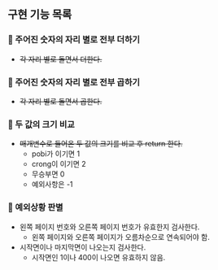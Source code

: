 ## 구현 기능 목록
### 📌 주어진 숫자의 자리 별로 전부 더하기
- ~~각 자리 별로 돌면서 더한다.~~
  
### 📌 주어진 숫자의 자리 별로 전부 곱하기
- ~~각 자리 별로 돌면서 곱한다.~~

### 📌 두 값의 크기 비교
- ~~매개변수로 들어온 두 값의 크기를 비교 후 return 한다.~~
  - pobi가 이기면 1
  - crong이 이기면 2
  - 무승부면 0
  - 예외사항은 -1

### 📌 예외상황 판별
- 왼쪽 페이지 번호와 오른쪽 페이지 번호가 유효한지 검사한다.
  - 왼쪽 페이지와 오른쪽 페이지가 오름차순으로 연속되어야 함.
- 시작면이나 마지막면이 나오는지 검사한다.
  - 시작면인 1이나 400이 나오면 유효하지 않음.